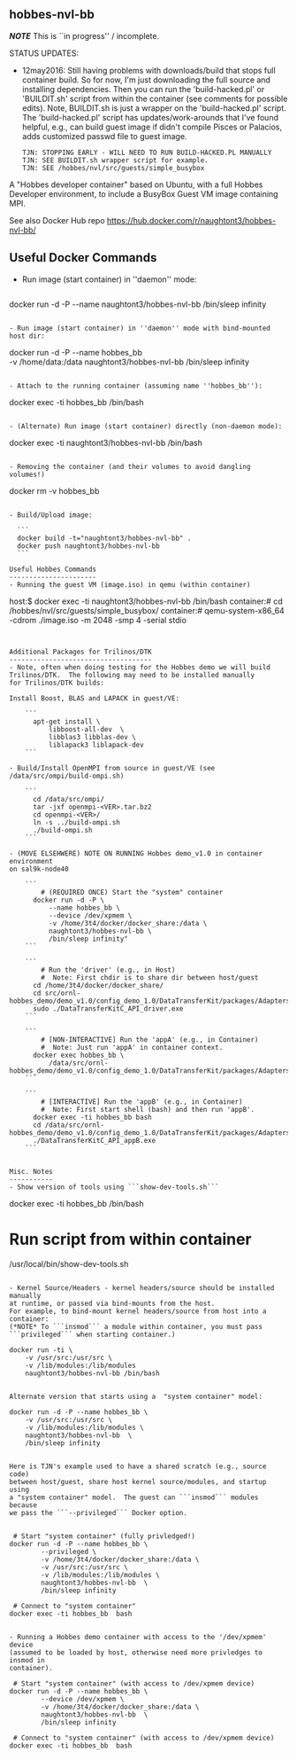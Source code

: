 hobbes-nvl-bb
---------------

***NOTE*** This is ``in progress'' / incomplete.

STATUS UPDATES:
 - 12may2016: Still having problems with downloads/build that stops
              full container build.  So for now, I'm just downloading
              the full source and installing dependencies.
              Then you can run the 'build-hacked.pl' or 'BUILDIT.sh' script 
              from within the container (see comments for possible edits).
              Note, BUILDIT.sh is just a wrapper on the 'build-hacked.pl' 
              script.  The 'build-hacked.pl' script has updates/work-arounds 
              that I've found helpful, e.g., can build guest image if didn't 
              compile Pisces or Palacios, adds customized passwd file to 
              guest image.

    ```
    TJN: STOPPING EARLY - WILL NEED TO RUN BUILD-HACKED.PL MANUALLY
    TJN: SEE BUILDIT.sh wrapper script for example.
    TJN: SEE /hobbes/nvl/src/guests/simple_busybox
    ```


A "Hobbes developer container" based on Ubuntu,
with a full Hobbes Developer environment, to include
a BusyBox Guest VM image containing MPI.

See also Docker Hub repo
https://hub.docker.com/r/naughtont3/hobbes-nvl-bb/


Useful Docker Commands
----------------------
- Run image (start container) in ''daemon'' mode:

  ```
 docker run -d -P --name <NAME> naughtont3/hobbes-nvl-bb /bin/sleep infinity
  ```

- Run image (start container) in ''daemon'' mode with bind-mounted host dir:

  ```
  docker run -d -P --name hobbes_bb \
           -v /home/data:/data  naughtont3/hobbes-nvl-bb /bin/sleep infinity
  ```

- Attach to the running container (assuming name ''hobbes_bb''):

  ```
  docker exec -ti hobbes_bb  /bin/bash
  ```

- (Alternate) Run image (start container) directly (non-daemon mode):

  ```
  docker exec -ti naughtont3/hobbes-nvl-bb /bin/bash
  ```

- Removing the container (and their volumes to avoid dangling volumes!)

  ```
  docker rm -v hobbes_bb
  ```

- Build/Upload image:

    ```
    docker build -t="naughtont3/hobbes-nvl-bb" .
    docker push naughtont3/hobbes-nvl-bb 
    ```

Useful Hobbes Commands
----------------------
- Running the guest VM (image.iso) in qemu (within container)

  ```
  host:$ docker exec -ti naughtont3/hobbes-nvl-bb /bin/bash
  container:# cd /hobbes/nvl/src/guests/simple_busybox/
  container:# qemu-system-x86_64 -cdrom ./image.iso -m 2048 -smp 4 -serial stdio
  ```


Additional Packages for Trilinos/DTK 
------------------------------------
- Note, often when doing testing for the Hobbes demo we will build
  Trilinos/DTK.  The following may need to be installed manually
  for Trilinos/DTK builds:

  Install Boost, BLAS and LAPACK in guest/VE:

      ```
        apt-get install \
            libboost-all-dev  \
            libblas3 libblas-dev \
            liblapack3 liblapack-dev
      ```

- Build/Install OpenMPI from source in guest/VE (see /data/src/ompi/build-ompi.sh)

      ```
        cd /data/src/ompi/
        tar -jxf openmpi-<VER>.tar.bz2
        cd openmpi-<VER>/
        ln -s ../build-ompi.sh
        ./build-ompi.sh
      ```

- (MOVE ELSEHWERE) NOTE ON RUNNING Hobbes demo_v1.0 in container environment
  on sal9k-node40

      ```
          # (REQUIRED ONCE) Start the "system" container
        docker run -d -P \
            --name hobbes_bb \
            --device /dev/xpmem \
            -v /home/3t4/docker/docker_share:/data \
            naughtont3/hobbes-nvl-bb \
            /bin/sleep infinity"
      ```

      ```
          # Run the 'driver' (e.g., in Host)
          #  Note: First chdir is to share dir between host/guest
        cd /home/3t4/docker/docker_share/
        cd src/ornl-hobbes_demo/demo_v1.0/config_demo_1.0/DataTransferKit/packages/Adapters/POD_C/test/
        sudo ./DataTransferKitC_API_driver.exe 
      ```

      ```
          # [NON-INTERACTIVE] Run the 'appA' (e.g., in Container)
          #  Note: Just run 'appA' in container context.
        docker exec hobbes_bb \
            /data/src/ornl-hobbes_demo/demo_v1.0/config_demo_1.0/DataTransferKit/packages/Adapters/POD_C/test/DataTransferKitC_API_appA.exe
      ```

      ```
          # [INTERACTIVE] Run the 'appB' (e.g., in Container) 
          #  Note: First start shell (bash) and then run 'appB'.
        docker exec -ti hobbes_bb bash
        cd /data/src/ornl-hobbes_demo/demo_v1.0/config_demo_1.0/DataTransferKit/packages/Adapters/POD_C/test/
        ./DataTransferKitC_API_appB.exe
      ```


Misc. Notes
-----------
- Show version of tools using ```show-dev-tools.sh```

  ```
  docker exec -ti hobbes_bb  /bin/bash

   # Run script from within container
  /usr/local/bin/show-dev-tools.sh
  ```

- Kernel Source/Headers - kernel headers/source should be installed manually 
  at runtime, or passed via bind-mounts from the host.
  For example, to bind-mount kernel headers/source from host into a container:
  (*NOTE* To ```insmod``` a module within container, you must pass
  ```privileged``` when starting container.)

  ```
    docker run -ti \
        -v /usr/src:/usr/src \
        -v /lib/modules:/lib/modules
        naughtont3/hobbes-nvl-bb /bin/bash
  ```

  Alternate version that starts using a  "system container" model:

  ```
    docker run -d -P --name hobbes_bb \
        -v /usr/src:/usr/src \
        -v /lib/modules:/lib/modules \
        naughtont3/hobbes-nvl-bb  \
        /bin/sleep infinity 
  ```

  Here is TJN's example used to have a shared scratch (e.g., source code)
  between host/guest, share host kernel source/modules, and startup using
  a "system container" model.  The guest can ```insmod``` modules because
  we pass the ```--privileged``` Docker option.


   ```
     # Start "system container" (fully privledged!)
    docker run -d -P --name hobbes_bb \
            --privileged \
            -v /home/3t4/docker/docker_share:/data \
            -v /usr/src:/usr/src \
            -v /lib/modules:/lib/modules \
            naughtont3/hobbes-nvl-bb  \
            /bin/sleep infinity

     # Connect to "system container"
    docker exec -ti hobbes_bb  bash
   ```

- Running a Hobbes demo container with access to the '/dev/xpmem' device
  (assumed to be loaded by host, otherwise need more privledges to insmod in
  container).

   ```
     # Start "system container" (with access to /dev/xpmem device)
    docker run -d -P --name hobbes_bb \
            --device /dev/xpmem \
            -v /home/3t4/docker/docker_share:/data \
            naughtont3/hobbes-nvl-bb  \
            /bin/sleep infinity

     # Connect to "system container" (with access to /dev/xpmem device)
    docker exec -ti hobbes_bb  bash
   ```

    
